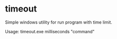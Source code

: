 # timeout

Simple windows utility for run program with time limit.

Usage: timeout.exe milliseconds "command"
